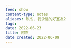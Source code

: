 ```yaml
---
feed: show
content-type: notes
aliases: 陈杰, 我永远的好室友2
tags: 
date: 2022-06-23
title: 阿杰
date created: 2022-06-09
---
```

